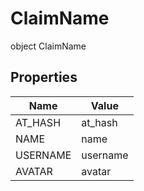 # ClaimName

object ClaimName

## Properties

| Name     | Value    |
| -------- | -------- |
| AT_HASH  | at_hash  |
| NAME     | name     |
| USERNAME | username |
| AVATAR   | avatar   |
